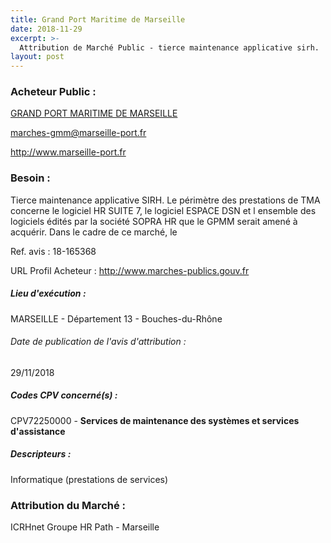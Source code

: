 ```yaml
---
title: Grand Port Maritime de Marseille
date: 2018-11-29
excerpt: >-
  Attribution de Marché Public - tierce maintenance applicative sirh.
layout: post
---
```


### Acheteur Public : 
<a href="/acheteur-140/siren-775558489"> GRAND PORT MARITIME DE MARSEILLE</a><br/>



marches-gmm@marseille-port.fr


http://www.marseille-port.fr
### Besoin :

Tierce maintenance applicative SIRH. Le périmètre des prestations de TMA concerne le logiciel HR SUITE 7, le logiciel ESPACE DSN et l ensemble des logiciels édités par la société SOPRA HR que le GPMM serait amené à acquérir. Dans le cadre de ce marché, le

Ref. avis : 18-165368

URL Profil Acheteur : http://www.marches-publics.gouv.fr

##### Lieu d'exécution :

MARSEILLE - Département 13 - Bouches-du-Rhône

###### Date de publication de l'avis d'attribution : 
29/11/2018

##### Codes CPV concerné(s) :
CPV72250000 - **Services de maintenance des systèmes et services d'assistance** <br/>

##### Descripteurs :
Informatique (prestations de services) <br/>

### Attribution du Marché :
ICRHnet Groupe HR Path -   Marseille <br/>
